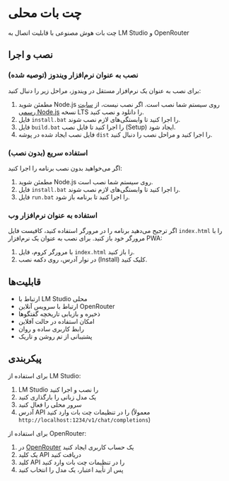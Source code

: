 # چت بات محلی

چت بات هوش مصنوعی با قابلیت اتصال به LM Studio و OpenRouter

## نصب و اجرا

### نصب به عنوان نرم‌افزار ویندوز (توصیه شده)

برای نصب به عنوان یک نرم‌افزار مستقل در ویندوز، مراحل زیر را دنبال کنید:

1. مطمئن شوید Node.js روی سیستم شما نصب است. اگر نصب نیست، از [سایت رسمی Node.js](https://nodejs.org/) نسخه LTS را دانلود و نصب کنید.
2. فایل `install.bat` را اجرا کنید تا وابستگی‌های لازم نصب شوند.
3. فایل `build.bat` را اجرا کنید تا فایل نصب (Setup) ایجاد شود.
4. فایل نصب ایجاد شده در پوشه `dist` را اجرا کنید و مراحل نصب را دنبال کنید.

### استفاده سریع (بدون نصب)

اگر می‌خواهید بدون نصب برنامه را اجرا کنید:

1. مطمئن شوید Node.js روی سیستم شما نصب است.
2. فایل `install.bat` را اجرا کنید تا وابستگی‌های لازم نصب شوند.
3. فایل `run.bat` را اجرا کنید تا برنامه باز شود.

### استفاده به عنوان نرم‌افزار وب

اگر ترجیح می‌دهید برنامه را در مرورگر استفاده کنید، کافیست فایل `index.html` را با مرورگر خود باز کنید. برای نصب به عنوان یک نرم‌افزار PWA:

1. با مرورگر کروم، فایل `index.html` را باز کنید.
2. در نوار آدرس، روی دکمه نصب (Install) کلیک کنید.

## قابلیت‌ها

- ارتباط با LM Studio محلی
- ارتباط با سرویس آنلاین OpenRouter
- ذخیره و بازیابی تاریخچه گفتگوها
- امکان استفاده در حالت آفلاین
- رابط کاربری ساده و روان
- پشتیبانی از تم روشن و تاریک

## پیکربندی

برای استفاده از LM Studio:
1. LM Studio را نصب و اجرا کنید
2. یک مدل زبانی را بارگذاری کنید
3. سرور محلی را فعال کنید
4. آدرس API را در تنظیمات چت بات وارد کنید (معمولاً `http://localhost:1234/v1/chat/completions`)

برای استفاده از OpenRouter:
1. در [OpenRouter](https://openrouter.ai) یک حساب کاربری ایجاد کنید
2. یک کلید API دریافت کنید
3. کلید API را در تنظیمات چت بات وارد کنید
4. پس از تأیید اعتبار، یک مدل را انتخاب کنید 